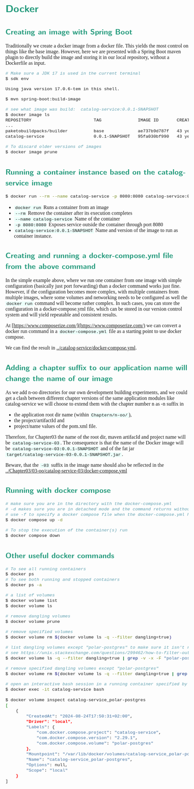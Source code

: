 <style>
body {
  font-family: "Spectral", "Gentium Basic", Cardo , "Linux Libertine o", "Palatino Linotype", Cambria, serif;
  font-size: 100% !important;
  padding-right: 12%;
}
code {
	padding: 0 .25em;
	
	white-space: pre;
	font-family: "Tlwg mono", Consolas, "Liberation Mono", Menlo, Courier, monospace;
	
	background-color: #ECFFFA;
	//border: 1px solid #ccc;
	//border-radius: 3px;
}

kbd {
	display: inline-block;
	padding: 3px 5px;
	font-family: "Tlwg mono", Consolas, "Liberation Mono", Menlo, Courier, monospace;
	line-height: 10px;
	color: #555;
	vertical-align: middle;
	background-color: #ECFFFA;
	border: solid 1px #ccc;
	border-bottom-color: #bbb;
	border-radius: 3px;
	box-shadow: inset 0 -1px 0 #bbb;
}

h1,h2,h3,h4,h5 {
  color: #269B7D; 
  font-family: "fira sans", "Latin Modern Sans", Calibri, "Trebuchet MS", sans-serif;
}

</style>

# Docker

## Creating an image with Spring Boot
Traditionally we create a docker image from a docker file. This yields the most control on things like the base image.
However, here we are presented with a Spring Boot maven plugin to directly build the image and storing it in our local 
repository, without a Dockerfile as input.

```bash
# Make sure a JDK 17 is used in the current terminal 
$ sdk env

Using java version 17.0.6-tem in this shell.

$ mvn spring-boot:build-image

# see what image was build:  catalog-service:0.0.1-SNAPSHOT
$ docker image ls
REPOSITORY                        TAG              IMAGE ID       CREATED         SIZE
...
paketobuildpacks/builder          base             ae737b9d787f   43 years ago    1.16GB
catalog-service                   0.0.1-SNAPSHOT   95fa030bf990   43 years ago    274MB

# To discard older versions of images
$ docker image prune
``` 

## Running a container instance based on the catalog-service image

```bash
$ docker run --rm --name catalog-service -p 8080:8080 catalog-service:0.0.1-SNAPSHOT
```
- `docker run` Runs a container from an image
- `--rm` Remove the container after its execution completes
- `--name catalog-service` Name of the container
- `-p 8080:8080` Exposes service outside the container through port 8080
- `catalog-service:0.0.1-SNAPSHOT` Name and version of the image to run as container instance.

## Creating and running a docker-compose.yml file from the above command
In the simple example above, where we run one container from one image with simple configuration (basically just port 
forwarding) than a docker command works just fine.
However, if the configuration becomes more complex, with multiple containers from multiple images, where some volumes
and networking needs to be configured as well the `docker run` command will become rather complex.
In such cases, you can store the configuration in a docker-compose.yml file, which can be stored in our version control 
system and will yield repeatable and consistent results.

At [https://www.composerize.com/](https://www.composerize.com/) we can convert a docker run command in a 
`docker-compose.yml` file as a starting point to use docker compose.

We can find the result in [../catalog-service/docker-compose.yml](../catalog-service/docker-compose.yml).

## Adding a chapter suffix to our application name will change the name of our image
As we add n-oo directories for our own development building experiments, and we could get a clash between
different chapter versions of the same application modules like catalog-service we will choose to extend them
with the chapter number n as -n suffix in 
- the application root dir name (within `Chaptern/n-oo/`), 
- the project/artifactId and
- project/name values of the pom.xml file.

Therefore, for Chapter03 the name of the root dir, maven artifacId and project name will be `catalog-service-03`.
The consequence is that the name of the Docker image will be
`catalog-service-03:0.0.1-SNAPSHOT` and of the fat jar `target/catalog-service-03-0.0.1-SNAPSHOT.jar`.

Beware, that the `-03` suffix in the image name should also be reflected in the 
[../Chapter03/03-oo/catalog-service-03/docker-compose.yml](../Chapter03/03-oo/catalog-service-03/docker-compose.yml)

## Running with docker compose
```bash
# make sure you are in the directory with the docker-compose.yml
# -d makes sure you are in detached mode and the command returns without logging evrything from the running containers
# use -f to specify a docker compose file when the docker-compose.yml has another name or is in another location
$ docker compose up -d

# To stop the execution of the container(s) run
$ docker compose down
```

## Other useful docker commands
```bash
# To see all running containers
$ docker ps
# To see both running and stopped containers
$ docker ps -a

# a list of volumes
$ docker volume list 
$ docker volume ls

# remove dangling volumes 
$ docker volume prune

# remove specified volumes
$ docker volume rm $(docker volume ls -q --filter dangling=true)

# list dangling volumes except "polar-postgres" to make sure it isn't removed accidentally anyway
# see https://unix.stackexchange.com/questions/299462/how-to-filter-out-lines-of-a-command-output-that-occur-in-a-text-file
$ docker volume ls -q --filter dangling=true | grep -v -x -F "polar-postgres"

# remove specified dangling volumes except "polar-postgres"
$ docker volume rm $(docker volume ls -q --filter dangling=true | grep -v -x -F "polar-postgres")

# open an interactive bash session in a running container specified by name (i.e. here it's catalog-service)
$ docker exec -it catalog-service bash
```

```bash
$ docker volume inspect catalog-service_polar-postgres 
[
    {
        "CreatedAt": "2024-08-24T17:50:31+02:00",
        "Driver": "local",
        "Labels": {
            "com.docker.compose.project": "catalog-service",
            "com.docker.compose.version": "2.29.1",
            "com.docker.compose.volume": "polar-postgres"
        },
        "Mountpoint": "/var/lib/docker/volumes/catalog-service_polar-postgres/_data",
        "Name": "catalog-service_polar-postgres",
        "Options": null,
        "Scope": "local"
    }
]
```
